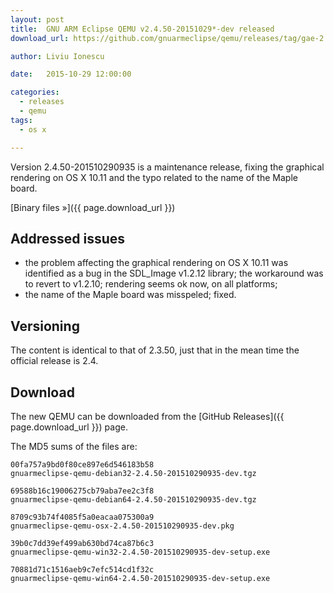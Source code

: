 ```yaml
---
layout: post
title:  GNU ARM Eclipse QEMU v2.4.50-20151029*-dev released
download_url: https://github.com/gnuarmeclipse/qemu/releases/tag/gae-2.4.50-20151029

author: Liviu Ionescu

date:   2015-10-29 12:00:00

categories:
  - releases
  - qemu
tags:
  - os x

---
```


Version 2.4.50-201510290935 is a maintenance release, fixing the graphical rendering on OS X 10.11 and the typo related to the name of the Maple board.

[Binary files »]({{ page.download_url }})

## Addressed issues

* the problem affecting the graphical rendering on OS X 10.11 was identified as a bug in the SDL_Image v1.2.12 library; the workaround was to revert to v1.2.10; rendering seems ok now, on all platforms;
* the name of the Maple board was misspeled; fixed.

## Versioning

The content is identical to that of 2.3.50, just that in the mean time the official release is 2.4.

## Download

The new QEMU can be downloaded from the [GitHub Releases]({{ page.download_url }}) page.

The MD5 sums of the files are:

```
00fa757a9bd0f80ce897e6d546183b58  
gnuarmeclipse-qemu-debian32-2.4.50-201510290935-dev.tgz

69588b16c19006275cb79aba7ee2c3f8  
gnuarmeclipse-qemu-debian64-2.4.50-201510290935-dev.tgz

8709c93b74f4085f5a0eacaa075300a9
gnuarmeclipse-qemu-osx-2.4.50-201510290935-dev.pkg

39b0c7dd39ef499ab630bd74ca87b6c3  
gnuarmeclipse-qemu-win32-2.4.50-201510290935-dev-setup.exe

70881d71c1516aeb9c7efc514cd1f32c  
gnuarmeclipse-qemu-win64-2.4.50-201510290935-dev-setup.exe

```

